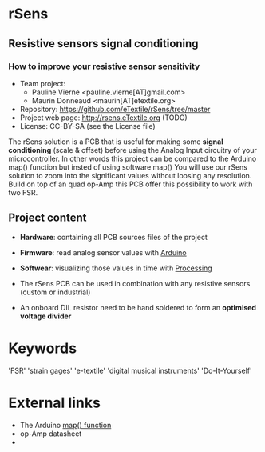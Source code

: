 # rSens
## Resistive sensors signal conditioning
### How to improve your resistive sensor sensitivity

- Team project:
    - Pauline Vierne <pauline.vierne[AT]gmail.com>
    - Maurin Donneaud <maurin[AT]etextile.org>
- Repository: https://github.com/eTextile/rSens/tree/master
- Project web page: http://rsens.eTextile.org (TODO)
- License: CC-BY-SA (see the License file)

The rSens solution is a PCB that is useful for making some **signal conditioning** (scale & offset) before using the Analog Input circuitry of your microcontroller. In other words this project can be compared to the Arduino map() function but insted of using software map() You will use our rSens solution to zoom into the significant values without loosing any resolution. Build on top of an quad op-Amp this PCB offer this possibility to work with two FSR.

## Project content
- **Hardware**: containing all PCB sources files of the project
- **Firmware**: read analog sensor values with [Arduino](https://www.arduino.cc/)
- **Softwear**: visualizing those values in time with [Processing](https://processing.org/)

- The rSens PCB can be used in combination with any resistive sensors (custom or industrial)
- An onboard DIL resistor need to be hand soldered to form an **optimised voltage divider**

# Keywords
'FSR' 'strain gages' 'e-textile' 'digital musical instruments' 'Do-It-Yourself'

# External links
- The Arduino [map() function](https://www.arduino.cc/reference/en/language/functions/math/map/)
- op-Amp datasheet
- 
